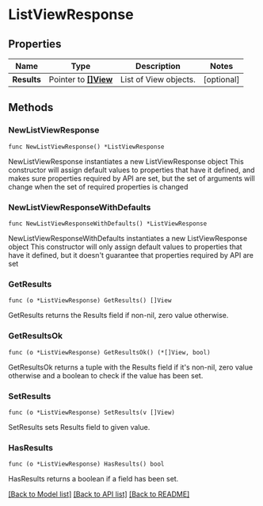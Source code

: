 # ListViewResponse

## Properties

Name | Type | Description | Notes
------------ | ------------- | ------------- | -------------
**Results** | Pointer to [**[]View**](View.md) | List of View objects. | [optional] 

## Methods

### NewListViewResponse

`func NewListViewResponse() *ListViewResponse`

NewListViewResponse instantiates a new ListViewResponse object
This constructor will assign default values to properties that have it defined,
and makes sure properties required by API are set, but the set of arguments
will change when the set of required properties is changed

### NewListViewResponseWithDefaults

`func NewListViewResponseWithDefaults() *ListViewResponse`

NewListViewResponseWithDefaults instantiates a new ListViewResponse object
This constructor will only assign default values to properties that have it defined,
but it doesn't guarantee that properties required by API are set

### GetResults

`func (o *ListViewResponse) GetResults() []View`

GetResults returns the Results field if non-nil, zero value otherwise.

### GetResultsOk

`func (o *ListViewResponse) GetResultsOk() (*[]View, bool)`

GetResultsOk returns a tuple with the Results field if it's non-nil, zero value otherwise
and a boolean to check if the value has been set.

### SetResults

`func (o *ListViewResponse) SetResults(v []View)`

SetResults sets Results field to given value.

### HasResults

`func (o *ListViewResponse) HasResults() bool`

HasResults returns a boolean if a field has been set.


[[Back to Model list]](../README.md#documentation-for-models) [[Back to API list]](../README.md#documentation-for-api-endpoints) [[Back to README]](../README.md)


